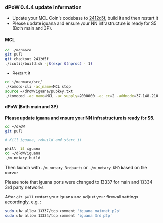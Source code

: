 ### dPoW 0.4.4 update information

- Update your MCL Coin's codebase to [2412d5f](https://github.com/marmarachain/marmara/tree/2412d5f5434a6b31f86da934d53df1729956654b), build it and then restart it
- Please update iguana and ensure your NN infrastructure is ready for S5 (Both main and 3P).

#### MCL

```bash
cd ~/marmara
git pull
git checkout 2412d5f
./zcutil/build.sh -j$(expr $(nproc) - 1)
```

- Restart it

```bash
cd ~/marmara/src/
./komodo-cli -ac_name=MCL stop
source ~/dPoW/iguana/pubkey.txt
./komodod -ac_name=MCL -ac_supply=2000000 -ac_cc=2 -addnode=37.148.210.158 -addnode=37.148.212.36 -addressindex=1 -spentindex=1 -ac_marmara=1 -ac_staked=75 -ac_reward=3000000000 -pubkey=$pubkey &
```


#### dPoW (Both main and 3P)

<b>Please update iguana and ensure your NN infrastructure is ready for S5.</b>


```bash
cd ~/dPoW
git pull

# Kill iguana, rebuild and start it

pkill -15 iguana
cd ~/dPoW/iguana
./m_notary_build
```

Then launch with `./m_notary_3rdparty` or `./m_notary_KMD` based on the server


Please note that iguana ports were changed to 13337 for main and 13334 3rd party networks

After `git pull` restart your iguana and adjust your firewall settings accordingly, e.g. :

```bash
sudo ufw allow 13337/tcp comment 'iguana mainnet p2p'
sudo ufw allow 13334/tcp comment 'iguana 3rd p2p'
```

